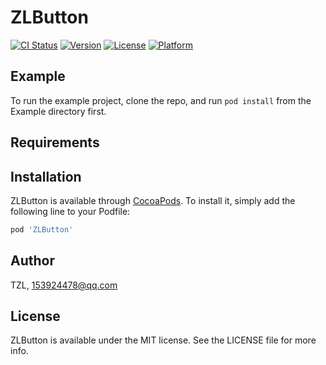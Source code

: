 # ZLButton

[![CI Status](https://img.shields.io/travis/TZL/ZLButton.svg?style=flat)](https://travis-ci.org/TZL/ZLButton)
[![Version](https://img.shields.io/cocoapods/v/ZLButton.svg?style=flat)](https://cocoapods.org/pods/ZLButton)
[![License](https://img.shields.io/cocoapods/l/ZLButton.svg?style=flat)](https://cocoapods.org/pods/ZLButton)
[![Platform](https://img.shields.io/cocoapods/p/ZLButton.svg?style=flat)](https://cocoapods.org/pods/ZLButton)

## Example

To run the example project, clone the repo, and run `pod install` from the Example directory first.

## Requirements

## Installation

ZLButton is available through [CocoaPods](https://cocoapods.org). To install
it, simply add the following line to your Podfile:

```ruby
pod 'ZLButton'
```

## Author

TZL, 153924478@qq.com

## License

ZLButton is available under the MIT license. See the LICENSE file for more info.
